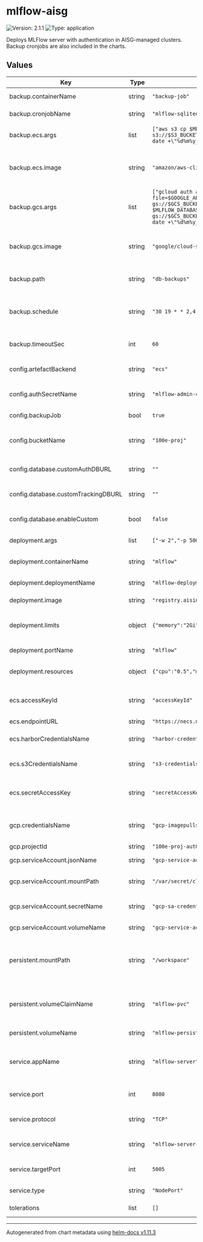 # mlflow-aisg

![Version: 2.1.1](https://img.shields.io/badge/Version-2.1.1-informational?style=flat-square) ![Type: application](https://img.shields.io/badge/Type-application-informational?style=flat-square)

Deploys MLFlow server with authentication in AISG-managed clusters. Backup cronjobs are also included in the charts.

## Values

| Key                                 | Type   | Default                           | Description                                                                                            |
|-------------------------------------|--------|-----------------------------------|--------------------------------------------------------------------------------------------------------|
| backup.containerName                | string | `"backup-job"`                    | Name of the container of the backup job.                                                               |
| backup.cronjobName                  | string | `"mlflow-sqlitedb-backup"`        | Name of the backup cronjob.                                                                            |
| backup.ecs.args                     | list   | `["aws s3 cp $MLFLOW_DATABASE_PATH s3://$S3_BUCKET/$MLFLOW_BACKUP_PATH/$(TZ='Asia/Singapore' date +\"%d%m%y_%H%M%S\")_mlflow.db"]` | Arguments for the backup job image for a ECS backend. |
| backup.ecs.image                    | string | `"amazon/aws-cli:2.13.3"`         | Image to run the backup job on, for when the tracking server is stored on ECS.                         |
| backup.gcs.args                     | list   | `["gcloud auth activate-service-account --key-file=$GOOGLE_APPLICATION_CREDENTIALS; gsutil ls -b gs://$GCS_BUCKET/$MLFLOW_BACKUP_PATH; gsutil cp $MLFLOW_DATABASE_PATH gs://$GCS_BUCKET/$MLFLOW_BACKUP_PATH/$(TZ='Asia/Singapore' date +\"%d%m%y_%H%M%S\")_mlflow.db"]` | Arguments for the backup job image for a GCS backend. |
| backup.gcs.image                    | string | `"google/cloud-sdk:437.0.1-slim"` | Image to run the backup job on, for when the tracking server is stored on GCS.                         |
| backup.path                         | string | `"db-backups"`                    | Path to save the mlflow tracking server backups to.                                                    |
| backup.schedule                     | string | `"30 19 * * 2,4,6"`               | Cron schedule for the backup job. Default: Every Tuesday, Thursday, and Saturday at 7:30pm.            |
| backup.timeoutSec                   | int    | `60`                              | TTL (in seconds) for the jobs spun up by the cronjob schedule.                                         |
| config.artefactBackend              | string | `"ecs"`                           | Define which backend to use to store MLflow artefact, [ecs, gcs].                                      |
| config.authSecretName               | string | `"mlflow-admin-credentials"`      | Name of secret containing basic auth admin credentials.                                                |
| config.backupJob                    | bool   | `true`                            | Enable/Disable backup jobs for database file.                                                          |
| config.bucketName                   | string | `"100e-proj"`                     | Name of bucket that the artifacts and tracking server will write to.                                   |
| config.database.customAuthDBURL     | string | `""`                              | Custom database URL for authentication, if not using the default.                                      |
| config.database.customTrackingDBURL | string | `""`                              | Custom database URL for tracking server, if not using the default.                                     |
| config.database.enableCustom        | bool   | `false`                           | Enable or disable using a custom database URL.                                                         |
| deployment.args                     | list   | `["-w 2","-p 5005"]`              | Arguments to pass to the image.                                                                        |
| deployment.containerName            | string | `"mlflow"`                        | Container name that runs the mlflow-server.                                                            |
| deployment.deploymentName           | string | `"mlflow-deployment"`             | Name of the mlflow-server deployment.                                                                  |
| deployment.image                    | string | `"registry.aisingapore.net/mlops-pub/mlflow-server:stable"` | Image to pull mlflow-server from.                                            |
| deployment.limits                   | object | `{"memory":"2Gi"}`                | Maximum CPU and RAM that the mlflow-servers will be provisioned with.                                  |
| deployment.portName                 | string | `"mlflow"`                        | Name of the port that is to be exposed.                                                                |
| deployment.resources                | object | `{"cpu":"0.5","memory":"2Gi"}`    | Requested CPU and RAM to run the mlflow-server on.                                                     |
| ecs.accessKeyId                     | string | `"accessKeyId"`                   | Name of the key within the Secret that contains the access key ID.                                     |
| ecs.endpointURL                     | string | `"https://necs.nus.edu.sg"`       | Endpoint for ECS.                                                                                      |
| ecs.harborCredentialsName           | string | `"harbor-credentials"`            | Name of Secret that contains credentials to Harbor registry.                                           |
| ecs.s3CredentialsName               | string | `"s3-credentials"`                | Name of Secret that contains credentials to ECS.                                                       |
| ecs.secretAccessKey                 | string | `"secretAccessKey"`               | Name of the key within the Secret that contains the secret access key.                                 |
| gcp.credentialsName                 | string | `"gcp-imagepullsecrets"`          | Name of the Secret that contains the imagePullSecret for MLflow.                                       |
| gcp.projectId                       | string | `"100e-proj-aut0"`                | GCP project ID.                                                                                        |
| gcp.serviceAccount.jsonName         | string | `"gcp-service-account.json"`      | Name of the Service Account json file.                                                                 |
| gcp.serviceAccount.mountPath        | string | `"/var/secret/cloud.google.com"`  | Location to mount the Service Account key to.                                                          |
| gcp.serviceAccount.secretName       | string | `"gcp-sa-credentials"`            | Name of secret that contains the Service Account key.                                                  |
| gcp.serviceAccount.volumeName       | string | `"gcp-service-account"`           | Service account reference name.                                                                        |
| persistent.mountPath                | string | `"/workspace"`                    | Path to mount the Persistent Volume Storage to; use absolute path to specify mount location.           |
| persistent.volumeClaimName          | string | `"mlflow-pvc"`                    | Name of the PersistentVolumeClaim that will be used to mount a volume to the MLflow server.            |
| persistent.volumeName               | string | `"mlflow-persistent-storage"`     | Reference name for volume.                                                                             |
| service.appName                     | string | `"mlflow-server"`                 | Reference labels that will be applied to both Deployment and Service to expose the correct Deployment. |
| service.port                        | int    | `8080`                            | Port at which the service is to be exposed on.                                                         |
| service.protocol                    | string | `"TCP"`                           | Communication protocol for the service.                                                                |
| service.serviceName                 | string | `"mlflow-server-svc"`             | Name of the Service that points to the MLflow server Pods.                                             |
| service.targetPort                  | int    | `5005`                            | Port at which the mlflow-server is exposed on.                                                         |
| service.type                        | string | `"NodePort"`                      | Type of service to create.                                                                             |
| tolerations                         | list   | `[]`                              | Kubernetes tolerations for scheduling pods.                                                            |

----------------------------------------------
Autogenerated from chart metadata using [helm-docs v1.11.3](https://github.com/norwoodj/helm-docs/releases/v1.11.3)
